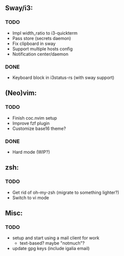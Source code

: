 Sway/i3:
--------

### TODO
- Impl width_ratio to i3-quickterm
- Pass store (secrets daemon)
- Fix clipboard in sway
- Support multiple hosts config
- Notification center/daemon

### DONE
- Keyboard block in i3status-rs (with sway support)

(Neo)vim:
---------

### TODO
- Finish coc.nvim setup
- Improve fzf plugin
- Customize base16 theme?

### DONE
- Hard mode (WIP?)

zsh:
----

### TODO
- Get rid of oh-my-zsh (migrate to something lighter?)
- Switch to vi mode

Misc:
-----

### TODO
- setup and start using a mail client for work
  - text-based? maybe "notmuch"?
- update gpg keys (include igalia email)
